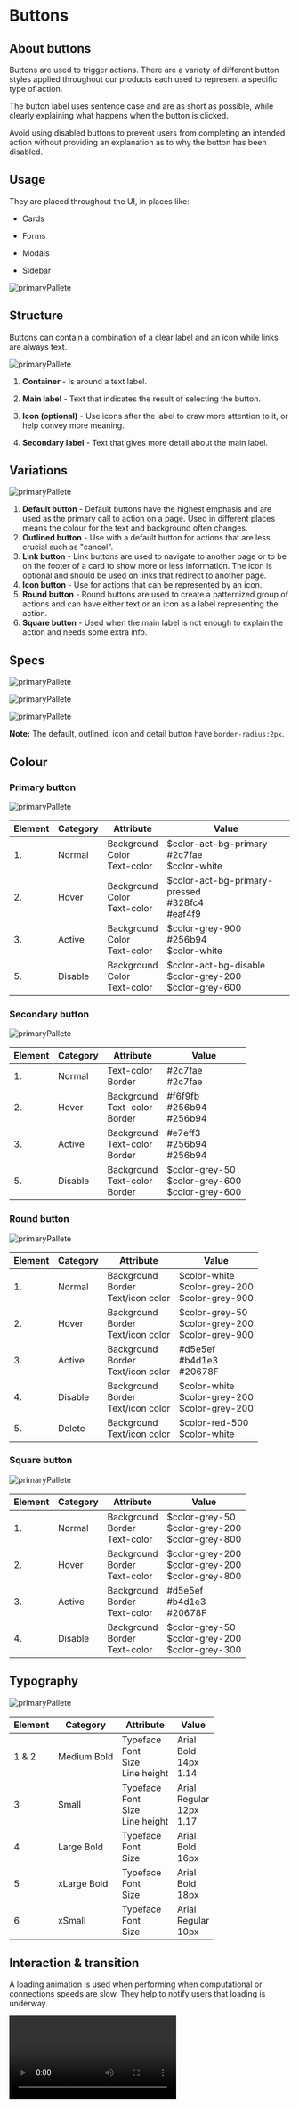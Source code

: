 # Buttons

## About buttons

Buttons are used to trigger actions. There are a variety of different button styles applied throughout our products each used to represent a specific type of action.

The button label uses sentence case and are as short as possible, while clearly explaining what happens when the button is clicked.

Avoid using disabled buttons to prevent users from completing an intended action without providing an explanation as to why the button has been disabled.

## Usage

They are placed throughout the UI, in places like:

- Cards

- Forms

- Modals

- Sidebar

![primaryPallete](./media/button-usage.png)

## Structure

Buttons can contain a combination of a clear label and an icon while links are always text.

![primaryPallete](./media/button-struture.png)

1. **Container** - Is around a text label.

2. **Main label** - Text that indicates the result of selecting the button.

3. **Icon (optional)** - Use icons after the label to draw more attention to it, or help convey more meaning.

4. **Secondary label** - Text that gives more detail about the main label.

## Variations

![primaryPallete](./media/button-variations.png)

1. **Default button** - Default buttons have the highest emphasis and are used as the primary call to action on a page. Used in different places means the colour for the text and background often changes.
2. **Outlined button** - Use with a default button for actions that are less crucial such as "cancel".
3. **Link button** - Link buttons are used to navigate to another page or to be on the footer of a card to show more or less information. The icon is optional and should be used on links that redirect to another page.
4. **Icon button** - Use for actions that can be represented by an icon.
5. **Round button** - Round buttons are used to create a patternized group of actions and can have either text or an icon as a label representing the action.
6. **Square button** - Used when the main label is not enough to explain the action and needs some extra info.

## Specs

![primaryPallete](./media/buttons-specs.png)

![primaryPallete](./media/buttons-specs2.png)

![primaryPallete](./media/buttons-specs3.png)

**Note:** The default, outlined, icon and detail button have `border-radius:2px`.

## Colour

### Primary button

![primaryPallete](./media/button-color-primary.png)

| Element | Category | Attribute                             | Value                                                               |
| ------- | -------- | ------------------------------------- | ------------------------------------------------------------------- |
| 1.      | Normal   | Background<br />Color<br />Text-color | $color-act-bg-primary<br />#2c7fae<br />\$color-white               |
| 2.      | Hover    | Background<br />Color<br />Text-color | \$color-act-bg-primary-pressed<br />#328fc4<br />#eaf4f9            |
| 3.      | Active   | Background<br />Color<br />Text-color | $color-grey-900<br />#256b94<br />\$color-white                     |
| 5.      | Disable  | Background<br />Color<br />Text-color | \$color-act-bg-disable<br />​\$color-grey-200<br />\$color-grey-600 |

### Secondary button

![primaryPallete](./media/button-color-secondary.png)

| Element | Category | Attribute                              | Value                                                       |
| ------- | -------- | -------------------------------------- | ----------------------------------------------------------- |
| 1.      | Normal   | Text-color<br />Border                 | #2c7fae<br />#2c7fae                                        |
| 2.      | Hover    | Background<br />Text-color<br />Border | \#f6f9fb<br />\#256b94<br />\#256b94                        |
| 3.      | Active   | Background<br />Text-color<br />Border | \#e7eff3<br />\#256b94<br />\#256b94                        |
| 5.      | Disable  | Background<br />Text-color<br />Border | \$color-grey-50<br />\$color-grey-600<br />\$color-grey-600 |

### Round button

![primaryPallete](./media/button-color-round.png)

| Element | Category | Attribute                                   | Value                                                        |
| ------- | -------- | ------------------------------------------- | ------------------------------------------------------------ |
| 1.      | Normal   | Background<br />Border<br />Text/icon color | \$color-white<br />​\$color-grey-200<br />​\$color-grey-900  |
| 2.      | Hover    | Background<br />Border<br />Text/icon color | \$color-grey-50<br />\$color-grey-200<br />​\$color-grey-900 |
| 3.      | Active   | Background<br />Border<br />Text/icon color | #d5e5ef<br />#b4d1e3<br />#20678F                            |
| 4.      | Disable  | Background<br />Border<br />Text/icon color | \$color-white<br />\$​color-grey-200<br />​\$color-grey-200  |
| 5.      | Delete   | Background<br />Text/icon color             | \$color-red-500<br />\$color-white                           |

### Square button

![primaryPallete](./media/button-color-detail.png)

| Element | Category | Attribute                              | Value                                                          |
| ------- | -------- | -------------------------------------- | -------------------------------------------------------------- |
| 1.      | Normal   | Background<br />Border<br />Text-color | \$color-grey-50<br />\$color-grey-200<br />​\$color-grey-800   |
| 2.      | Hover    | Background<br />Border<br />Text-color | \$color-grey-200<br />​\$color-grey-200<br />​\$color-grey-800 |
| 3.      | Active   | Background<br />Border<br />Text-color | #d5e5ef<br />#b4d1e3<br />#20678F                              |
| 4.      | Disable  | Background<br />Border<br />Text-color | \$color-grey-50<br />\$color-grey-200<br />​\$color-grey-300   |

## Typography

![primaryPallete](./media/button-typography.png)

| Element | Category    | Attribute                                     | Value                                   |
| ------- | ----------- | --------------------------------------------- | --------------------------------------- |
| 1 & 2   | Medium Bold | Typeface<br />Font<br />Size<br />Line height | Arial <br />Bold<br />14px<br />1.14    |
| 3       | Small       | Typeface<br />Font<br />Size<br />Line height | Arial <br />Regular<br />12px<br />1.17 |
| 4       | Large Bold  | Typeface<br />Font<br />Size                  | Arial <br />Bold<br />16px              |
| 5       | xLarge Bold | Typeface<br />Font<br />Size                  | Arial <br />Bold<br />18px              |
| 6       | xSmall      | Typeface<br />Font<br />Size                  | Arial <br />Regular<br />10px           |

## Interaction & transition

A loading animation is used when performing when computational or connections speeds are slow. They help to notify users that loading is underway.

![primaryPallete](./media/button_anim.mp4)

